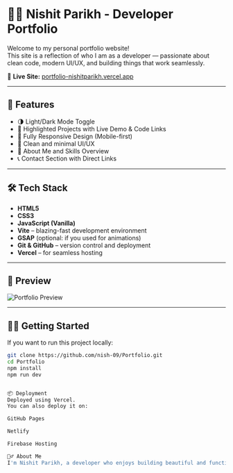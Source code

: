 # 🧑‍💻 Nishit Parikh - Developer Portfolio

Welcome to my personal portfolio website!  
This site is a reflection of who I am as a developer — passionate about clean code, modern UI/UX, and building things that work seamlessly.

🔗 **Live Site:** [portfolio-nishitparikh.vercel.app](https://portfolio-nishitparikh.vercel.app)

---

## 🚀 Features

- 🌗 Light/Dark Mode Toggle
- 💼 Highlighted Projects with Live Demo & Code Links
- 📱 Fully Responsive Design (Mobile-first)
- 🎨 Clean and minimal UI/UX
- 🧠 About Me and Skills Overview
- 📞 Contact Section with Direct Links

---

## 🛠️ Tech Stack

- **HTML5**
- **CSS3**
- **JavaScript (Vanilla)**
- **Vite** – blazing-fast development environment
- **GSAP** (optional: if you used for animations)
- **Git & GitHub** – version control and deployment
- **Vercel** – for seamless hosting

---

## 📸 Preview

![Portfolio Preview](./preview.png) <!-- Replace with actual image if available -->

---

## 🧑‍💻 Getting Started

If you want to run this project locally:

```bash
git clone https://github.com/nish-09/Portfolio.git
cd Portfolio
npm install
npm run dev


📦 Deployment
Deployed using Vercel.
You can also deploy it on:

GitHub Pages

Netlify

Firebase Hosting

🙋‍♂️ About Me
I'm Nishit Parikh, a developer who enjoys building beautiful and functional web applications. I strive for clean code, accessibility, and performance.
